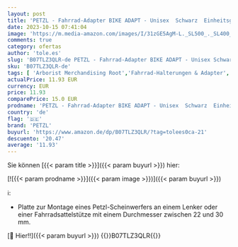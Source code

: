 ```yaml
---
layout: post
title: 'PETZL - Fahrrad-Adapter BIKE ADAPT - Unisex  Schwarz  Einheitsgröße'
date: 2023-10-15 07:41:04
image: 'https://m.media-amazon.com/images/I/31zGE5AgM-L._SL500_._SL400_.jpg'
comments: true
category: ofertas
author: 'tole.es'
slug: 'B07TLZ3QLR-de PETZL - Fahrrad-Adapter BIKE ADAPT - Unisex Schwarz...'
sku: 'B07TLZ3QLR-de'
tags: [ 'Arborist Merchandising Root','Fahrrad-Halterungen & Adapter','Fahrradbremsen & Zubehör','Fahrradteile','Radsport','Self Service','Special Features Stores','Sport','Sport & Freizeit','Sport & Freizeit: Produkte mit Umwelt-Label','Sportausrüstung & -bekleidung','Sports-Promotions','ef3a019d-6628-41d5-b303-291126686917_0','ef3a019d-6628-41d5-b303-291126686917_3901','ef3a019d-6628-41d5-b303-291126686917_7401','petzl','🇩🇪', ]
actualPrice: 11.93 EUR
currency: EUR
price: 11.93
comparePrice: 15.0 EUR
prodname: 'PETZL - Fahrrad-Adapter BIKE ADAPT - Unisex  Schwarz  Einheitsgröße'
country: 'de'
flag: '🇩🇪'
brand: 'PETZL'
buyurl: 'https://www.amazon.de/dp/B07TLZ3QLR/?tag=tolees0ca-21'
descuento: '20.47'
average: '11.93'
---
```


Sie können [{{< param title >}}]({{< param buyurl >}}) hier:

[![{{< param prodname >}}]({{< param image >}})]({{< param buyurl >}})

ℹ️:

- Platte zur Montage eines Petzl-Scheinwerfers an einem Lenker oder einer Fahrradsattelstütze mit einem Durchmesser zwischen 22 und 30 mm.

[🛒 Hier!!]({{< param buyurl >}})
{{<world>}}B07TLZ3QLR{{</world>}}
